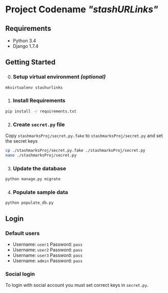 # Project Codename *"stashURLinks"*

## Requirements

- Python 3.4
- Django 1.7.4

## Getting Started

0. ### Setup virtual environment _(optional)_

  ```bash
  mkvirtualenv stashurlinks
  ```

1. ### Install Requirements

  ```bash
  pip install -r requirements.txt
  ```

2. ### Create `secret.py` file

  Copy `stashmarksProj/secret.py.fake` to  `stashmarksProj/secret.py` and set the secret keys

  ```bash
  cp ./stashmarksProj/secret.py.fake ./stashmarksProj/secret.py
  nano ./stashmarksProj/secret.py
  ```

3. ### Update the database

  ```bash
  python manage.py migrate
  ```

4. ### Populate sample data
  ```
  python populate_db.py
  ```

## Login
  ### Default users

  - Username: `user1` Password: `pass`
  - Username: `user2` Password: `pass`
  - Username: `user3` Password: `pass`
  - Username: `admin` Password: `pass`

### Social login

To login with social account you must set correct keys in `secret.py`.
